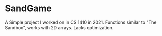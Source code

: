 # SandGame
A Simple project I worked on in CS 1410 in 2021.
Functions similar to "The Sandbox", works with 2D arrays.
Lacks optimization.
